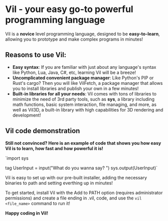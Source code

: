 # Vil - your easy go-to powerful programming language

Vil is a **novice** level programming language, designed to be **easy-to-learn**, allowing you to prototype and make complex programs in minutes!

## Reasons to use Vil:

- **Easy syntax**: If you are familiar with just about any language's syntax like Python, Lua, Java, C#, etc, learning Vil will be a breeze!
- **Uncomplicated convenient package manager**: Like Python's PIP or Rust's cargo? Then you will like VilFetch, a package manager that allows you to install libraries and publish your own in a few minutes!
- **Built-in libraries for all your needs**: Vil comes with tons of libraries to minimize the need of 3rd party tools, such as **sys**, a library including math functions, basic system interaction, file managing, and more, as well as Vil3D, a built-in library with high capabilities for 3D rendering and development!


## Vil code demonstration

**Still not convinced? Here is an example of code that shows you how easy Vil is to learn, how fast and how powerful it is!**

`import sys

tag UserInput = input("What do you wanna say? ")
sys.output(UserInput)`

Vil is easy to set up with our pre-built installer, adding the necessary binaries to path and setting everthing up in minutes!

To get started, install Vil with the Add to PATH option (requires administrator permissions) and create a file ending in .vil, code, and use the `vil <file_name>` command to run it!

**Happy coding in Vil!**

